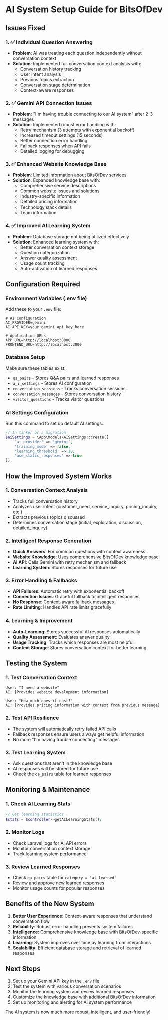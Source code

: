 # AI System Setup Guide for BitsOfDev

## Issues Fixed

### 1. ✅ Individual Question Answering
- **Problem**: AI was treating each question independently without conversation context
- **Solution**: Implemented full conversation context analysis with:
  - Conversation history tracking
  - User intent analysis
  - Previous topics extraction
  - Conversation stage determination
  - Context-aware responses

### 2. ✅ Gemini API Connection Issues
- **Problem**: "I'm having trouble connecting to our AI system" after 2-3 messages
- **Solution**: Implemented robust error handling with:
  - Retry mechanism (3 attempts with exponential backoff)
  - Increased timeout settings (15 seconds)
  - Better connection error handling
  - Fallback responses when API fails
  - Detailed logging for debugging

### 3. ✅ Enhanced Website Knowledge Base
- **Problem**: Limited information about BitsOfDev services
- **Solution**: Expanded knowledge base with:
  - Comprehensive service descriptions
  - Common website issues and solutions
  - Industry-specific information
  - Detailed pricing information
  - Technology stack details
  - Team information

### 4. ✅ Improved AI Learning System
- **Problem**: Database storage not being utilized effectively
- **Solution**: Enhanced learning system with:
  - Better conversation context storage
  - Question categorization
  - Answer quality assessment
  - Usage count tracking
  - Auto-activation of learned responses

## Configuration Required

### Environment Variables (.env file)
Add these to your `.env` file:

```env
# AI Configuration
AI_PROVIDER=gemini
AI_API_KEY=your_gemini_api_key_here

# Application URLs
APP_URL=http://localhost:8000
FRONTEND_URL=http://localhost:3000
```

### Database Setup
Make sure these tables exist:
- `qa_pairs` - Stores Q&A pairs and learned responses
- `a_i_settings` - Stores AI configuration
- `conversation_sessions` - Tracks conversation sessions
- `conversation_messages` - Stores conversation history
- `visitor_questions` - Tracks visitor questions

### AI Settings Configuration
Run this command to set up default AI settings:

```php
// In tinker or a migration
$aiSettings = \App\Models\AISettings::create([
    'ai_provider' => 'gemini',
    'training_mode' => false,
    'learning_threshold' => 10,
    'use_static_responses' => true
]);
```

## How the Improved System Works

### 1. Conversation Context Analysis
- Tracks full conversation history
- Analyzes user intent (customer_need, service_inquiry, pricing_inquiry, etc.)
- Extracts previous topics discussed
- Determines conversation stage (initial, exploration, discussion, detailed_inquiry)

### 2. Intelligent Response Generation
- **Quick Answers**: For common questions with context awareness
- **Website Knowledge**: Uses comprehensive BitsOfDev knowledge base
- **AI API**: Calls Gemini with retry mechanism and fallback
- **Learning System**: Stores responses for future use

### 3. Error Handling & Fallbacks
- **API Failures**: Automatic retry with exponential backoff
- **Connection Issues**: Graceful fallback to intelligent responses
- **No Response**: Context-aware fallback messages
- **Rate Limiting**: Handles API rate limits gracefully

### 4. Learning & Improvement
- **Auto-Learning**: Stores successful AI responses automatically
- **Quality Assessment**: Evaluates answer quality
- **Usage Tracking**: Tracks which responses are most helpful
- **Context Storage**: Stores conversation context for better learning

## Testing the System

### 1. Test Conversation Context
```
User: "I need a website"
AI: [Provides website development information]

User: "How much does it cost?"
AI: [Provides pricing information with context from previous message]
```

### 2. Test API Resilience
- The system will automatically retry failed API calls
- Fallback responses ensure users always get helpful information
- No more "I'm having trouble connecting" messages

### 3. Test Learning System
- Ask questions that aren't in the knowledge base
- AI responses will be stored for future use
- Check the `qa_pairs` table for learned responses

## Monitoring & Maintenance

### 1. Check AI Learning Stats
```php
// Get learning statistics
$stats = $controller->getAILearningStats();
```

### 2. Monitor Logs
- Check Laravel logs for AI API errors
- Monitor conversation context storage
- Track learning system performance

### 3. Review Learned Responses
- Check `qa_pairs` table for `category = 'ai_learned'`
- Review and approve new learned responses
- Monitor usage counts for popular responses

## Benefits of the New System

1. **Better User Experience**: Context-aware responses that understand conversation flow
2. **Reliability**: Robust error handling prevents system failures
3. **Intelligence**: Comprehensive knowledge base with BitsOfDev-specific information
4. **Learning**: System improves over time by learning from interactions
5. **Scalability**: Efficient database storage and retrieval of learned responses

## Next Steps

1. Set up your Gemini API key in the `.env` file
2. Test the system with various conversation scenarios
3. Monitor the learning system and review learned responses
4. Customize the knowledge base with additional BitsOfDev information
5. Set up monitoring and alerting for AI system performance

The AI system is now much more robust, intelligent, and user-friendly!
